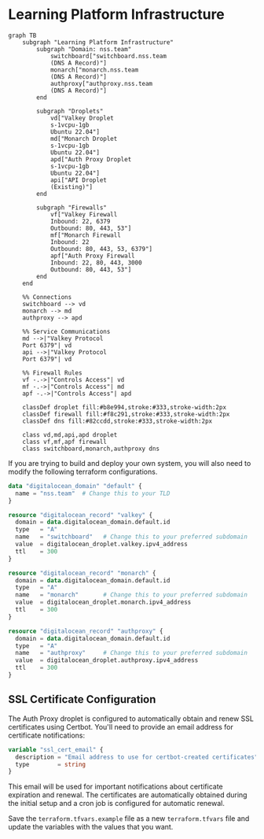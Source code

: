# Learning Platform Infrastructure

```mermaid
graph TB
    subgraph "Learning Platform Infrastructure"
        subgraph "Domain: nss.team"
            switchboard["switchboard.nss.team
            (DNS A Record)"]
            monarch["monarch.nss.team
            (DNS A Record)"]
            authproxy["authproxy.nss.team
            (DNS A Record)"]
        end

        subgraph "Droplets"
            vd["Valkey Droplet
            s-1vcpu-1gb
            Ubuntu 22.04"]
            md["Monarch Droplet
            s-1vcpu-1gb
            Ubuntu 22.04"]
            apd["Auth Proxy Droplet
            s-1vcpu-1gb
            Ubuntu 22.04"]
            api["API Droplet
            (Existing)"]
        end

        subgraph "Firewalls"
            vf["Valkey Firewall
            Inbound: 22, 6379
            Outbound: 80, 443, 53"]
            mf["Monarch Firewall
            Inbound: 22
            Outbound: 80, 443, 53, 6379"]
            apf["Auth Proxy Firewall
            Inbound: 22, 80, 443, 3000
            Outbound: 80, 443, 53"]
        end
    end

    %% Connections
    switchboard --> vd
    monarch --> md
    authproxy --> apd

    %% Service Communications
    md -->|"Valkey Protocol
    Port 6379"| vd
    api -->|"Valkey Protocol
    Port 6379"| vd

    %% Firewall Rules
    vf -.->|"Controls Access"| vd
    mf -.->|"Controls Access"| md
    apf -.->|"Controls Access"| apd

    classDef droplet fill:#b8e994,stroke:#333,stroke-width:2px
    classDef firewall fill:#f8c291,stroke:#333,stroke-width:2px
    classDef dns fill:#82ccdd,stroke:#333,stroke-width:2px

    class vd,md,api,apd droplet
    class vf,mf,apf firewall
    class switchboard,monarch,authproxy dns
```

If you are trying to build and deploy your own system, you will also need to modify the following terraform configurations.

```tf
data "digitalocean_domain" "default" {
  name = "nss.team"  # Change this to your TLD
}

resource "digitalocean_record" "valkey" {
  domain = data.digitalocean_domain.default.id
  type   = "A"
  name   = "switchboard"   # Change this to your preferred subdomain
  value  = digitalocean_droplet.valkey.ipv4_address
  ttl    = 300
}

resource "digitalocean_record" "monarch" {
  domain = data.digitalocean_domain.default.id
  type   = "A"
  name   = "monarch"       # Change this to your preferred subdomain
  value  = digitalocean_droplet.monarch.ipv4_address
  ttl    = 300
}

resource "digitalocean_record" "authproxy" {
  domain = data.digitalocean_domain.default.id
  type   = "A"
  name   = "authproxy"     # Change this to your preferred subdomain
  value  = digitalocean_droplet.authproxy.ipv4_address
  ttl    = 300
}
```

## SSL Certificate Configuration

The Auth Proxy droplet is configured to automatically obtain and renew SSL certificates using Certbot. You'll need to provide an email address for certificate notifications:

```tf
variable "ssl_cert_email" {
  description = "Email address to use for certbot-created certificates"
  type        = string
}
```

This email will be used for important notifications about certificate expiration and renewal. The certificates are automatically obtained during the initial setup and a cron job is configured for automatic renewal.

Save the `terraform.tfvars.example` file as a new `terraform.tfvars` file and update the variables with the values that you want.